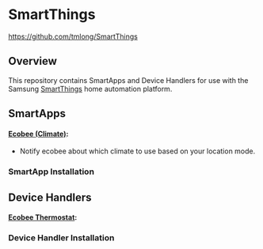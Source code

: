 # SmartThings

https://github.com/tmlong/SmartThings

## Overview

This repository contains SmartApps and Device Handlers for use with the Samsung [SmartThings](https://www.smartthings.com) home automation platform.

## SmartApps

#### [Ecobee (Climate)](https://github.com/tmlong/ecobee-climate/tree/master/smartapps/tmlong/ecobee-climate.src):

 - Notify ecobee about which climate to use based on your location mode.

### SmartApp Installation

## Device Handlers

#### [Ecobee Thermostat](https://github.com/tmlong/ecobee-climate/tree/master/devicetypes/tmlong/ecobee-thermostat.src):

### Device Handler Installation
